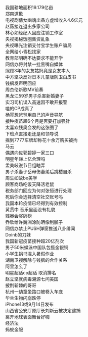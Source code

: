 我国耕地面积19.179亿亩  
郑爽道歉  
电视剧倩女幽魂出品方虚增收入4.6亿元  
赵薇接连退出多家公司  
林心如经纪人回应注销工作室  
央视揭秘饭圈集资乱象  
央视曝光注销支付宝学生账户骗局  
全网给小青松找家  
教育部明确不达要求不能开学  
网信办将封禁一批黑嘴自媒体  
照顾3年的女友姑妈竟是女友本人  
中方坚决反对日本儿童版防卫白皮书  
钱枫发声明回应  
周杰伦新歌MV前奏  
黑龙江59岁男子杀害新婚妻子  
实习司机误入高速因不敢开报警  
嗑的CP成真了  
杨幂想爸爸用自己的声音导航  
接种疫苗超6个月是否要打加强针  
太喜欢残奥会发的这张图了  
下班点直接走还是和领导说  
摇到7777车牌却称花十余万购买被拘  
马云  
偶遇向佐郭碧婷一家三口  
明星年赚上亿合理吗  
孟美岐说节目组瞎弄  
男子杀妻子岳母伤妻弟后跳楼自杀  
周生如故be美学  
顾客商场吃饭天降活老鼠  
税务部门回应为何对张恒进行处理  
死后你会选择清空社交账号吗  
我国本轮疫情已经得到有效控制  
黄贯中 音乐里面没有礼貌  
残奥会奖牌榜  
乔欣给许魏洲涂防晒像刮腻子  
网信办禁止PUSH弹窗推送八卦绯闻  
Doinb的刀妹  
我国新冠疫苗接种超20亿剂次  
男子50米蝶泳中国队包揽金银铜  
小学生捐书混入暑假作业  
湖南卫视解除与钱枫的合作关系  
阿里怎么了  
明星超话cp超话 取消排名  
赵立坚就病毒溯源七问美国  
披荆斩棘的哥哥  
杭州一幼童坐路口被卷入车底  
华兰生物闪崩跌停  
iPhone13或9月14日发布  
山西省公安厅原厅长刘新云被决定逮捕  
离开地球表面舞台好嗨  
经济法  
蚂蚁金服  
